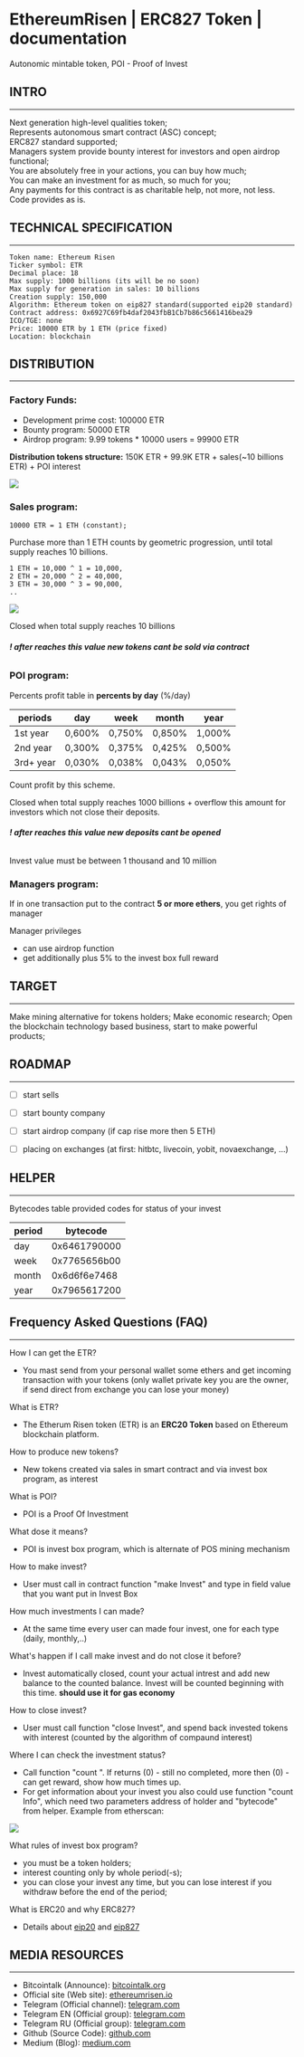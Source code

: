 # EthereumRisen | ERC827 Token | documentation

Autonomic mintable token, POI - Proof of Invest

## INTRO
________________________________________________________________________________

Next generation high-level qualities token;                 
Represents autonomous smart contract (ASC) concept;                  
ERC827 standard supported;                 
Managers system provide bounty interest for investors and open airdrop functional;           
You are absolutely free in your actions, you can buy how much;           
You can make an investment for as much, so much for you;        
Any payments for this contract is as charitable help, not more, not less.
Code provides as is.


## TECHNICAL SPECIFICATION
________________________________________________________________________________

```
Token name: Ethereum Risen
Ticker symbol: ETR
Decimal place: 18
Max supply: 1000 billions (its will be no soon)
Max supply for generation in sales: 10 billions
Creation supply: 150,000
Algorithm: Ethereum token on eip827 standard(supported eip20 standard)
Contract address: 0x6927C69fb4daf2043fbB1Cb7b86c5661416bea29
ICO/TGE: none
Price: 10000 ETR by 1 ETH (price fixed)
Location: blockchain
```


## DISTRIBUTION
________________________________________________________________________________

### Factory Funds:

- Development prime cost: 100000 ETR
- Bounty program: 50000 ETR
- Airdrop program: 9.99 tokens * 10000 users = 99900 ETR    

**Distribution tokens structure:** 150K ETR + 99.9K ETR + sales(~10 billions ETR) + POI interest

![](https://raw.githubusercontent.com/pironmind/illustrations/master/etr_ecosys.png)

### Sales program:
```
10000 ETR = 1 ETH (constant);      
```
Purchase more than 1 ETH counts by geometric progression, until total supply reaches 10 billions.
```
1 ETH = 10,000 ^ 1 = 10,000,         
2 ETH = 20,000 ^ 2 = 40,000,         
3 ETH = 30,000 ^ 3 = 90,000,           
..
```

![](https://raw.githubusercontent.com/pironmind/illustrations/master/dep_graph.png)    

Closed when total supply reaches 10 billions    
###### **! after reaches this value new tokens cant be sold via contract**

### POI program:

Percents profit table in **percents by day** (%/day)

periods      | day           | week         | month         | year
------------ | ------------- | ------------ | ------------- | ------------  
1st year     | 0,600%        | 0,750%       | 0,850%        | 1,000%
2nd year     | 0,300%        | 0,375%       | 0,425%        | 0,500%
3rd+ year    | 0,030%        | 0,038%       | 0,043%        | 0,050%

Count profit by this scheme.

Closed when total supply reaches 1000 billions + overflow this amount for investors which not close their deposits.     
###### **! after reaches this value new deposits cant be opened**

Invest value must be between 1 thousand and 10 million

### Managers program:

If in one transaction put to the contract **5 or more ethers**, you get rights of manager

Manager privileges      

- can use airdrop function
- get additionally plus 5% to the invest box full reward


## TARGET
________________________________________________________________________________

Make mining alternative for tokens holders;
Make economic research;
Open the blockchain technology based business, start to make powerful products;


## ROADMAP
________________________________________________________________________________

- [ ] start sells
- [ ] start bounty company
- [ ] start airdrop company (if cap rise more then 5 ETH)
- [ ] placing on exchanges (at first: hitbtc, livecoin, yobit, novaexchange, ...)


## HELPER
________________________________________________________________________________

Bytecodes table provided codes for status of your invest

period       | bytecode          
-------------|--------------
day          | 0x6461790000
week         | 0x7765656b00
month        | 0x6d6f6e7468
year         | 0x7965617200


## Frequency Asked Questions (FAQ)
________________________________________________________________________________

How I can get the ETR?
- You mast send from your personal wallet some ethers and get incoming transaction with your tokens (only wallet private key you are the owner,
    if send direct from exchange you can lose your money)

What is ETR?    
- The Etherum Risen token (ETR) is an <strong>ERC20 Token</strong> based on Ethereum blockchain platform.

How to produce new tokens?
- New tokens created via sales in smart contract and via invest box program, as interest

What is POI?
- POI is a Proof Of Investment

What dose it means?
- POI is invest box program, which is alternate of POS mining mechanism

How to make invest?
- User must call in contract function "make <Time> Invest" and type in field value that you want put in Invest Box

How much investments I can made?
- At the same time every user can made four invest, one for each type (daily, monthly,..)

What's happen if I call make invest and do not close it before?
- Invest automatically closed, count your actual intrest and add new balance to the counted balance. Invest will be counted beginning with this time.
**should use it for gas economy**

How to close invest?
- User must call function "close <Time> Invest", and spend back invested tokens with interest (counted by the algorithm of compaund interest)

Where I can check the investment status?
- Сall function "count <Time>". If returns (0) - still no completed, more then (0) - can get reward, show how much times up.
- For get information about your invest you also could use function "count Info", which need two parameters address of holder and "bytecode" from helper. Example from etherscan:

![](https://raw.githubusercontent.com/pironmind/illustrations/master/check_invest.png)    

What rules of invest box program?
- you must be a token holders;
- interest counting only by whole period(-s);
- you can close your invest any time, but you can lose interest if you withdraw before the end of the period;

What is ERC20 and why ERC827?
- Details about [eip20](https://github.com/ethereum/EIPs/blob/master/EIPS/eip-20.md) and [eip827](https://github.com/ethereum/EIPs/issues/827)


## MEDIA RESOURCES
________________________________________________________________________________

- Bitcointalk (Announce): [bitcointalk.org](https://bitcointalk.org/index.php?topic=3145390)
- Official site (Web site): [ethereumrisen.io](http://ethereumrisen.io)
- Telegram (Official channel): [telegram.com](#)
- Telegram EN (Official group): [telegram.com](https://t.me/ethereum_risen_en)
- Telegram RU (Official group): [telegram.com](https://t.me/ethereum_risen_ru)
- Github (Source Code): [github.com](https://github.com/pironmind/EthereumRisen)
- Medium (Blog): [medium.com](https://medium.com/@pironmind/crypto-investment-project-ethereum-risen-28e28f8e9b5e)
